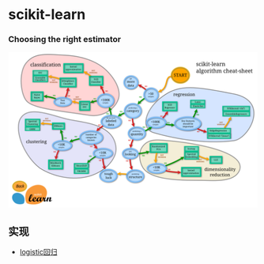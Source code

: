 # scikit-learn

### Choosing the right estimator

![Choosing the right estimator](./choose.png)

## 实现
* [logistic回归](./sklearn_LR.py)




